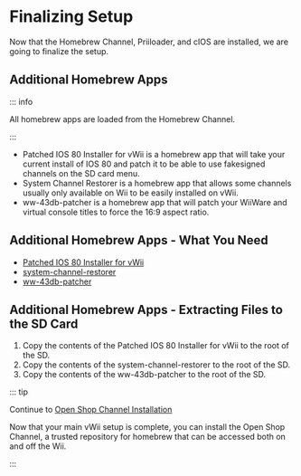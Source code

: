 # Finalizing Setup

Now that the Homebrew Channel, Priiloader, and cIOS are installed, we are going to finalize the setup.

## Additional Homebrew Apps

::: info

All homebrew apps are loaded from the Homebrew Channel.

:::

- Patched IOS 80 Installer for vWii is a homebrew app that will take your current install of IOS 80 and patch it to be able to use fakesigned channels on the SD card menu.
- System Channel Restorer is a homebrew app that allows some channels usually only available on Wii to be easily installed on vWii.
- ww-43db-patcher is a homebrew app that will patch your WiiWare and virtual console titles to force the 16:9 aspect ratio.

## Additional Homebrew Apps - What You Need

- [Patched IOS 80 Installer for vWii](https://oscwii.org/library/app/Patched_IOS80_Installer_for_vWii)
- [system-channel-restorer](https://oscwii.org/library/app/system-channel-restorer)
- [ww-43db-patcher](https://oscwii.org/library/app/ww-43db-patcher)

## Additional Homebrew Apps - Extracting Files to the SD Card

1. Copy the contents of the Patched IOS 80 Installer for vWii to the root of the SD.
2. Copy the contents of the system-channel-restorer to the root of the SD.
3. Copy the contents of the ww-43db-patcher to the root of the SD.

::: tip

Continue to [Open Shop Channel Installation](osc)

Now that your main vWii setup is complete, you can install the Open Shop Channel, a trusted repository for homebrew that can be accessed both on and off the Wii.

:::
